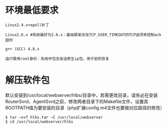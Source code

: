 # 环境最低要求

```
Linux2.4.x+epoll补丁

Linux2.6.x #系统最好为2.6.x：基础框架涉及TCP_USER_TIMEOUT的TCP选项来控制ack超时

g++ (GCC) 4.8.x

运行需用root身份：系统中包含发送原生ip包，用于宕机恢复
```


# 解压软件包

默认安装到/usr/local/webserver/hlbs/目录中，若需更改目录，请务必在安装RouterSvrd、AgentSvrd之前，修改两者目录下的Makefile文件，设置其ROOTPATH值为要安装的目录（php扩展config.m4文件也要做对应路径的修改）

```
$ tar –xvf hlbs.tar –C /usr/local/webserver
$ cd /usr/local/webserver/hlbs
```


